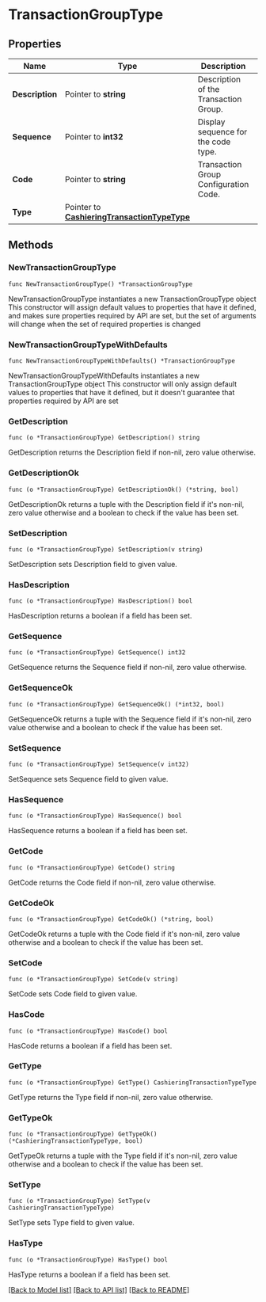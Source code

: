 # TransactionGroupType

## Properties

Name | Type | Description | Notes
------------ | ------------- | ------------- | -------------
**Description** | Pointer to **string** | Description of the Transaction Group. | [optional] 
**Sequence** | Pointer to **int32** | Display sequence for the code type. | [optional] 
**Code** | Pointer to **string** | Transaction Group Configuration Code. | [optional] 
**Type** | Pointer to [**CashieringTransactionTypeType**](CashieringTransactionTypeType.md) |  | [optional] 

## Methods

### NewTransactionGroupType

`func NewTransactionGroupType() *TransactionGroupType`

NewTransactionGroupType instantiates a new TransactionGroupType object
This constructor will assign default values to properties that have it defined,
and makes sure properties required by API are set, but the set of arguments
will change when the set of required properties is changed

### NewTransactionGroupTypeWithDefaults

`func NewTransactionGroupTypeWithDefaults() *TransactionGroupType`

NewTransactionGroupTypeWithDefaults instantiates a new TransactionGroupType object
This constructor will only assign default values to properties that have it defined,
but it doesn't guarantee that properties required by API are set

### GetDescription

`func (o *TransactionGroupType) GetDescription() string`

GetDescription returns the Description field if non-nil, zero value otherwise.

### GetDescriptionOk

`func (o *TransactionGroupType) GetDescriptionOk() (*string, bool)`

GetDescriptionOk returns a tuple with the Description field if it's non-nil, zero value otherwise
and a boolean to check if the value has been set.

### SetDescription

`func (o *TransactionGroupType) SetDescription(v string)`

SetDescription sets Description field to given value.

### HasDescription

`func (o *TransactionGroupType) HasDescription() bool`

HasDescription returns a boolean if a field has been set.

### GetSequence

`func (o *TransactionGroupType) GetSequence() int32`

GetSequence returns the Sequence field if non-nil, zero value otherwise.

### GetSequenceOk

`func (o *TransactionGroupType) GetSequenceOk() (*int32, bool)`

GetSequenceOk returns a tuple with the Sequence field if it's non-nil, zero value otherwise
and a boolean to check if the value has been set.

### SetSequence

`func (o *TransactionGroupType) SetSequence(v int32)`

SetSequence sets Sequence field to given value.

### HasSequence

`func (o *TransactionGroupType) HasSequence() bool`

HasSequence returns a boolean if a field has been set.

### GetCode

`func (o *TransactionGroupType) GetCode() string`

GetCode returns the Code field if non-nil, zero value otherwise.

### GetCodeOk

`func (o *TransactionGroupType) GetCodeOk() (*string, bool)`

GetCodeOk returns a tuple with the Code field if it's non-nil, zero value otherwise
and a boolean to check if the value has been set.

### SetCode

`func (o *TransactionGroupType) SetCode(v string)`

SetCode sets Code field to given value.

### HasCode

`func (o *TransactionGroupType) HasCode() bool`

HasCode returns a boolean if a field has been set.

### GetType

`func (o *TransactionGroupType) GetType() CashieringTransactionTypeType`

GetType returns the Type field if non-nil, zero value otherwise.

### GetTypeOk

`func (o *TransactionGroupType) GetTypeOk() (*CashieringTransactionTypeType, bool)`

GetTypeOk returns a tuple with the Type field if it's non-nil, zero value otherwise
and a boolean to check if the value has been set.

### SetType

`func (o *TransactionGroupType) SetType(v CashieringTransactionTypeType)`

SetType sets Type field to given value.

### HasType

`func (o *TransactionGroupType) HasType() bool`

HasType returns a boolean if a field has been set.


[[Back to Model list]](../README.md#documentation-for-models) [[Back to API list]](../README.md#documentation-for-api-endpoints) [[Back to README]](../README.md)


